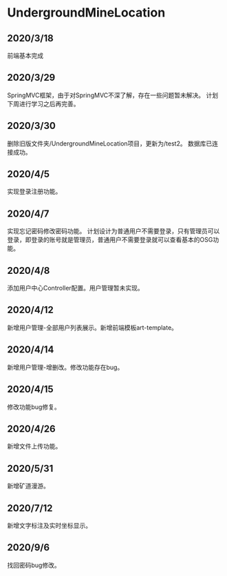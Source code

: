 # UndergroundMineLocation

## 2020/3/18
 前端基本完成

## 2020/3/29
 SpringMVC框架，由于对SpringMVC不深了解，存在一些问题暂未解决。
 计划下周进行学习之后再完善。

## 2020/3/30
 删除旧版文件夹/UndergroundMineLocation项目，更新为/test2。
 数据库已连接成功。

## 2020/4/5
 实现登录注册功能。

## 2020/4/7
 实现忘记密码修改密码功能。
 计划设计为普通用户不需要登录，只有管理员可以登录，即登录的账号就是管理员，普通用户不需要登录就可以查看基本的OSG功能。

## 2020/4/8
 添加用户中心Controller配置。用户管理暂未实现。

## 2020/4/12
 新增用户管理-全部用户列表展示。新增前端模板art-template。

## 2020/4/14
 新增用户管理-增删改。修改功能存在bug。

## 2020/4/15
 修改功能bug修复。

## 2020/4/26
 新增文件上传功能。

## 2020/5/31
 新增矿道漫游。

## 2020/7/12
 新增文字标注及实时坐标显示。

## 2020/9/6

找回密码bug修改。